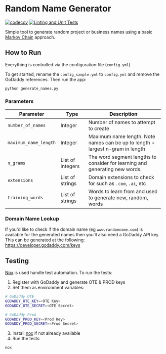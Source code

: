 # Random Name Generator

[![codecov](https://codecov.io/gh/diabolical-ninja/RandomNameGenerator/branch/main/graph/badge.svg?token=Q4zU40ENrt)](https://codecov.io/gh/diabolical-ninja/RandomNameGenerator)
[![Linting and Unit Tests](https://github.com/diabolical-ninja/RandomNameGenerator/actions/workflows/hygiene_checks.yml/badge.svg)](https://github.com/diabolical-ninja/RandomNameGenerator/actions/workflows/hygiene_checks.yml)

Simple tool to generate random project or business names using a basic [Markov Chain](https://en.wikipedia.org/wiki/Markov_chain) approach.

## How to Run

Everything is controlled via the configuration file (`config.yml`)

To get started, rename the `config_sample.yml` to `config.yml` and remove the GoDaddy references. Then run the app:
```sh
python generate_names.py
```

### Parameters


| Parameter 	| Type 	| Description 	|
|---	|---	|---	|
| `number_of_names` 	| Integer 	| Number of names to attempt to create 	|
| `maximum_name_length` 	| Integer 	| Maximum name length. Note names can be up to length + largest n-gram in length 	|
| `n_grams` 	| List of integers 	| The word segment lengths to consider for learning and generating new words. 	|
| `extensions` 	| List of strings 	| Domain extensions to check for such as `.com`, `.ai`, etc 	|
| `training_words` 	| List of strings 	| Words to learn from and used to generate new, random, words 	|


### Domain Name Lookup
If you'd like to check if the domain name (eg `www.randomname.com`) is available for the generated names then you'll also need a GoDaddy API key. This can be generated at the following: https://developer.godaddy.com/keys



## Testing

[Nox](https://nox.thea.codes/en/stable/) is used handle test automation. To run the tests:

1. Register with GoDaddy and generate OTE & PROD keys
2. Set them as environment variables:
```sh
# GoDaddy OTE
GODADDY_OTE_KEY=<OTE Key>
GODADDY_OTE_SECRET=<OTE Secret>

# GoDaddy Prod
GODADDY_PROD_KEY=<Prod Key>
GODADDY_PROD_SECRET=<Prod Secret>
```
3. Install [nox](https://nox.thea.codes/en/stable/) if not already available 
4. Run the tests:
```sh
nox
```